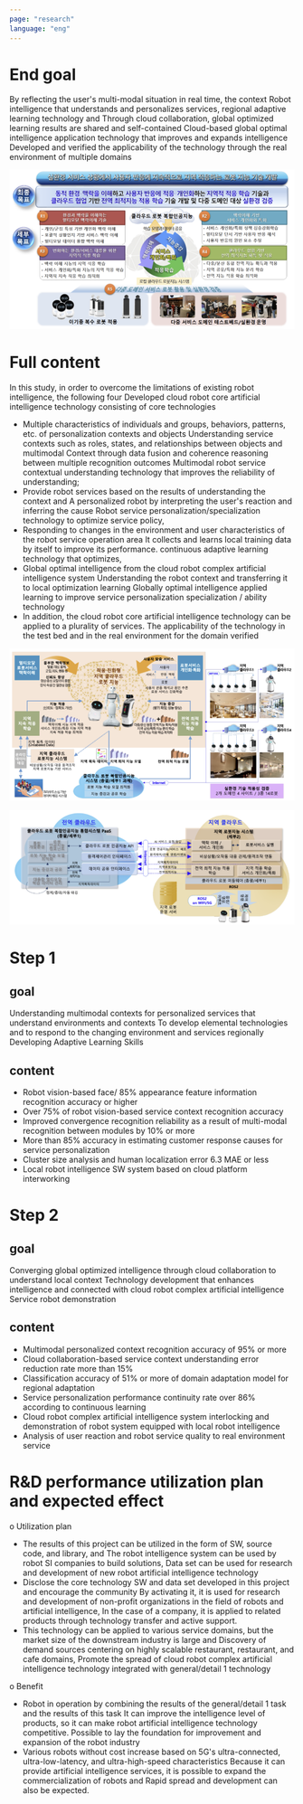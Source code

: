 ```yaml
---
page: "research"
language: "eng"
---
```


# End goal

By reflecting the user's multi-modal situation in real time, the context
Robot intelligence that understands and personalizes services, regional adaptive learning technology and
Through cloud collaboration, global optimized learning results are shared and self-contained
Cloud-based global optimal intelligence application technology that improves and expands intelligence
Developed and verified the applicability of the technology through the real environment of multiple domains

![img](../static/research1.png)

# Full content

In this study, in order to overcome the limitations of existing robot intelligence, the following four
Developed cloud robot core artificial intelligence technology consisting of core technologies

- Multiple characteristics of individuals and groups, behaviors, patterns, etc. of personalization contexts and objects
  Understanding service contexts such as roles, states, and relationships between objects and multimodal
  Context through data fusion and coherence reasoning between multiple recognition outcomes
  Multimodal robot service contextual understanding technology that improves the reliability of understanding;
- Provide robot services based on the results of understanding the context and
  A personalized robot by interpreting the user's reaction and inferring the cause
  Robot service personalization/specialization technology to optimize service policy,
- Responding to changes in the environment and user characteristics of the robot service operation area
  It collects and learns local training data by itself to improve its performance.
  continuous adaptive learning technology that optimizes,
- Global optimal intelligence from the cloud robot complex artificial intelligence system
  Understanding the robot context and transferring it to local optimization learning
  Globally optimal intelligence applied learning to improve service personalization specialization / ability
  technology
- In addition, the cloud robot core artificial intelligence technology can be applied to a plurality of services.
  The applicability of the technology in the test bed and in the real environment for the domain
  verified

![img](../static/research4.png)

![img](../static/research5.png)

# Step 1

## goal

Understanding multimodal contexts for personalized services that understand environments and contexts
To develop elemental technologies and to respond to the changing environment and services regionally
Developing Adaptive Learning Skills

## content

- Robot vision-based face/ 85% appearance feature information recognition accuracy or higher
- Over 75% of robot vision-based service context recognition accuracy
- Improved convergence recognition reliability as a result of multi-modal recognition between modules by 10% or more
- More than 85% accuracy in estimating customer response causes for service personalization
- Cluster size analysis and human localization error 6.3 MAE or less
- Local robot intelligence SW system based on cloud platform interworking

# Step 2

## goal

Converging global optimized intelligence through cloud collaboration to understand local context
Technology development that enhances intelligence and connected with cloud robot complex artificial intelligence
Service robot demonstration

## content

- Multimodal personalized context recognition accuracy of 95% or more
- Cloud collaboration-based service context understanding error reduction rate more than 15%
- Classification accuracy of 51% or more of domain adaptation model for regional adaptation
- Service personalization performance continuity rate over 86% according to continuous learning
- Cloud robot complex artificial intelligence system interlocking and demonstration of robot system equipped with local robot intelligence
- Analysis of user reaction and robot service quality to real environment service

# R&D performance utilization plan and expected effect

o Utilization plan

- The results of this project can be utilized in the form of SW, source code, and library, and
  The robot intelligence system can be used by robot SI companies to build solutions,
  Data set can be used for research and development of new robot artificial intelligence technology
- Disclose the core technology SW and data set developed in this project and encourage the community
  By activating it, it is used for research and development of non-profit organizations in the field of robots and artificial intelligence,
  In the case of a company, it is applied to related products through technology transfer and active support.
- This technology can be applied to various service domains, but the market size of the downstream industry is large and
  Discovery of demand sources centering on highly scalable restaurant, restaurant, and cafe domains,
  Promote the spread of cloud robot complex artificial intelligence technology integrated with general/detail 1 technology

o Benefit

- Robot in operation by combining the results of the general/detail 1 task and the results of this task
  It can improve the intelligence level of products, so it can make robot artificial intelligence technology competitive.
  Possible to lay the foundation for improvement and expansion of the robot industry
- Various robots without cost increase based on 5G's ultra-connected, ultra-low-latency, and ultra-high-speed characteristics
  Because it can provide artificial intelligence services, it is possible to expand the commercialization of robots and
  Rapid spread and development can also be expected.
